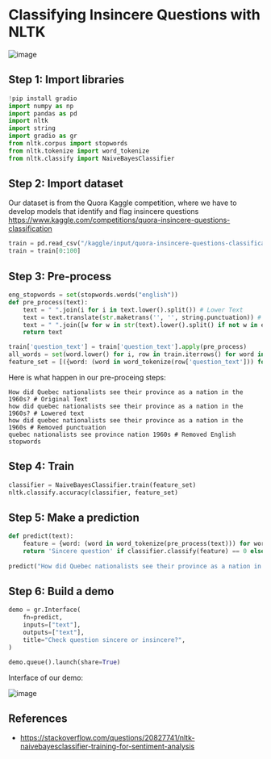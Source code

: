 # Classifying Insincere Questions with NLTK

![image](https://github.com/hughiephan/DPL/assets/16631121/9e311b08-1e5e-47dd-bc76-ec471c36d6c8)

## Step 1: Import libraries
```python
!pip install gradio
import numpy as np 
import pandas as pd 
import nltk
import string
import gradio as gr
from nltk.corpus import stopwords
from nltk.tokenize import word_tokenize 
from nltk.classify import NaiveBayesClassifier
```

## Step 2: Import dataset
Our dataset is from the Quora Kaggle competition, where we have to develop models that identify and flag insincere questions https://www.kaggle.com/competitions/quora-insincere-questions-classification
```python
train = pd.read_csv("/kaggle/input/quora-insincere-questions-classification/train.csv")
train = train[0:100]
```

## Step 3: Pre-process
```python
eng_stopwords = set(stopwords.words("english"))
def pre_process(text):
    text = " ".join(i for i in text.lower().split()) # Lower Text
    text = text.translate(str.maketrans('', '', string.punctuation)) # Remove punctuation
    text = " ".join([w for w in str(text).lower().split() if not w in eng_stopwords]) # Remove stopwords in the text
    return text

train['question_text'] = train['question_text'].apply(pre_process)
all_words = set(word.lower() for i, row in train.iterrows() for word in word_tokenize(row['question_text']))
feature_set = [({word: (word in word_tokenize(row['question_text'])) for word in all_words}, row['target']) for i, row in train.iterrows()]
```

Here is what happen in our pre-proceing steps:
```
How did Quebec nationalists see their province as a nation in the 1960s? # Original Text
how did quebec nationalists see their province as a nation in the 1960s? # Lowered text
how did quebec nationalists see their province as a nation in the 1960s # Removed punctuation
quebec nationalists see province nation 1960s # Removed English stopwords
```


## Step 4: Train
```python
classifier = NaiveBayesClassifier.train(feature_set)
nltk.classify.accuracy(classifier, feature_set)
```

## Step 5: Make a prediction
```python
def predict(text):
    feature = {word: (word in word_tokenize(pre_process(text))) for word in all_words}
    return 'Sincere question' if classifier.classify(feature) == 0 else 'Insincere question'
    
predict("How did Quebec nationalists see their province as a nation in the 1960s?")
```

## Step 6: Build a demo
```python
demo = gr.Interface(
    fn=predict,
    inputs=["text"],
    outputs=["text"],
    title="Check question sincere or insincere?",
)

demo.queue().launch(share=True)
```

Interface of our demo:

![image](https://github.com/hughiephan/DPL/assets/16631121/34f56380-3a73-4071-86be-c478ab3fcc0a)

## References
- https://stackoverflow.com/questions/20827741/nltk-naivebayesclassifier-training-for-sentiment-analysis
